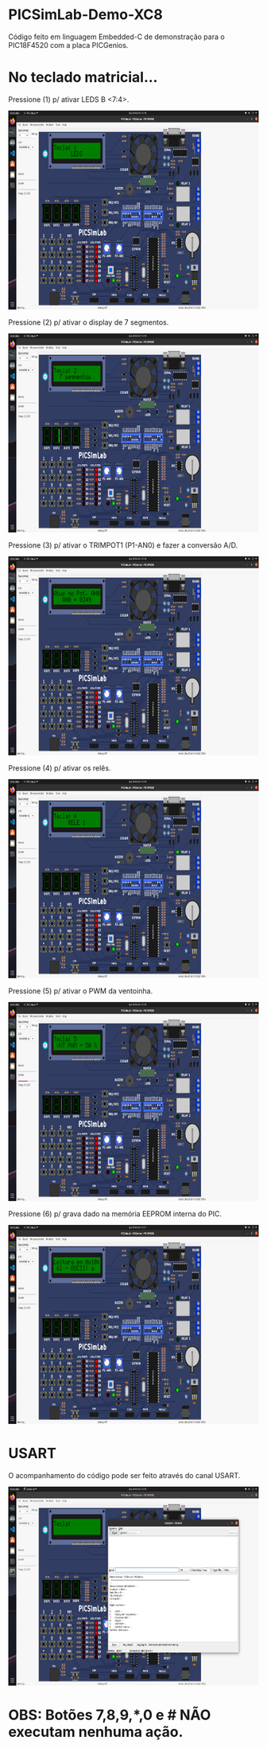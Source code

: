 # PICSimLab-Demo-XC8

Código feito em linguagem Embedded-C de demonstração para o PIC18F4520 com a placa PICGenios.

# No teclado matricial...

Pressione (1) p/ ativar LEDS B <7:4>.

<img src="botao-1.png" width="700" height="400">

Pressione (2) p/ ativar o display de 7 segmentos.

<img src="botao-2.png" width="700" height="400">

Pressione (3) p/ ativar o TRIMPOT1 (P1-AN0) e fazer a conversão A/D.

<img src="botao-3.png" width="700" height="400">

Pressione (4) p/ ativar os relês.

<img src="botao-4.png" width="700" height="400">

Pressione (5) p/ ativar o PWM da ventoinha.

<img src="botao-5.png" width="700" height="400">

Pressione (6) p/ grava dado na memória EEPROM interna do PIC.

<img src="botao-6.png" width="700" height="400">

# USART

O acompanhamento do código pode ser feito através do canal USART.

<img src="usart.png" width="700" height="400">

# OBS: Botões 7,8,9,*,0 e # NÃO executam nenhuma ação.
